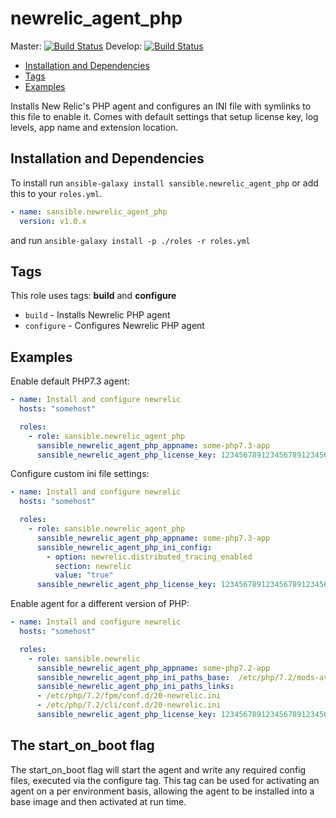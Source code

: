 # newrelic_agent_php

Master: [![Build Status](https://travis-ci.org/sansible/newrelic_agent_php.svg?branch=master)](https://travis-ci.org/sansible/newrelic_agent_php)
Develop: [![Build Status](https://travis-ci.org/sansible/newrelic_agent_php.svg?branch=develop)](https://travis-ci.org/sansible/newrelic_agent_php)

* [Installation and Dependencies](#installation-and-dependencies)
* [Tags](#tags)
* [Examples](#examples)

Installs New Relic's PHP agent and configures an INI file with symlinks
to this file to enable it. Comes with default settings that setup license key,
log levels, app name and extension location.

## Installation and Dependencies

To install run `ansible-galaxy install sansible.newrelic_agent_php` or add this to your
`roles.yml`.

```YAML
- name: sansible.newrelic_agent_php
  version: v1.0.x
```

and run `ansible-galaxy install -p ./roles -r roles.yml`


## Tags

This role uses tags: **build** and **configure**

* `build` - Installs Newrelic PHP agent
* `configure` - Configures Newrelic PHP agent


## Examples

Enable default PHP7.3 agent:

```YAML
- name: Install and configure newrelic
  hosts: "somehost"

  roles:
    - role: sansible.newrelic_agent_php
      sansible_newrelic_agent_php_appname: some-php7.3-app
      sansible_newrelic_agent_php_license_key: 123456789123456789123456789123456789
```

Configure custom ini file settings:

```YAML
- name: Install and configure newrelic
  hosts: "somehost"

  roles:
    - role: sansible.newrelic_agent_php
      sansible_newrelic_agent_php_appname: some-php7.3-app
      sansible_newrelic_agent_php_ini_config:
        - option: newrelic.distributed_tracing_enabled
          section: newrelic
          value: "true"
      sansible_newrelic_agent_php_license_key: 123456789123456789123456789123456789
```

Enable agent for a different version of PHP:

```YAML
- name: Install and configure newrelic
  hosts: "somehost"

  roles:
    - role: sansible.newrelic
      sansible_newrelic_agent_php_appname: some-php7.2-app
      sansible_newrelic_agent_php_ini_paths_base:  /etc/php/7.2/mods-available/newrelic.ini
      sansible_newrelic_agent_php_ini_paths_links:
      - /etc/php/7.2/fpm/conf.d/20-newrelic.ini
      - /etc/php/7.2/cli/conf.d/20-newrelic.ini
      sansible_newrelic_agent_php_license_key: 123456789123456789123456789123456789
```

## The start_on_boot flag

The start_on_boot flag will start the agent and write any required config files, executed via the configure tag. 
This tag can be used for activating an agent on a per environment basis, allowing the agent to be 
installed into a base image and then activated at run time.
